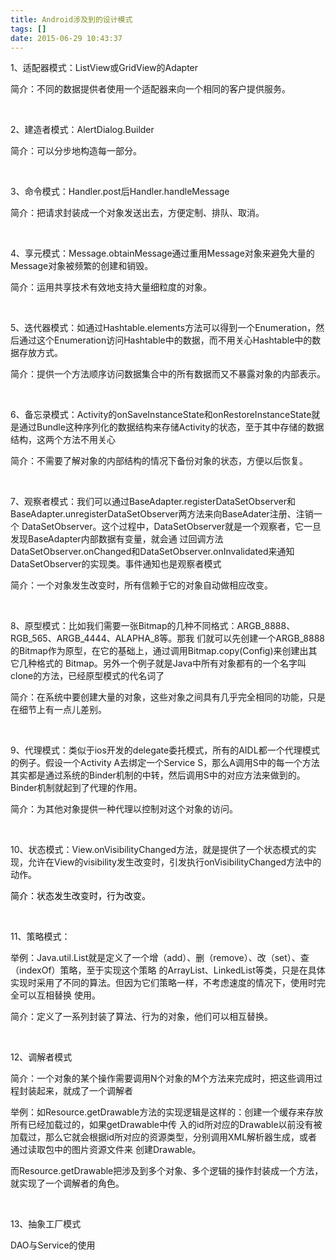 ```yaml
---
title: Android涉及到的设计模式
tags: []
date: 2015-06-29 10:43:37
---
```


<div id="article_content" class="article_content">

1、适配器模式：ListView或GridView的Adapter

简介：不同的数据提供者使用一个适配器来向一个相同的客户提供服务。

&nbsp;

2、建造者模式：AlertDialog.Builder

简介：可以分步地构造每一部分。

&nbsp;

3、命令模式：Handler.post后Handler.handleMessage

简介：把请求封装成一个对象发送出去，方便定制、排队、取消。

&nbsp;

4、享元模式：Message.obtainMessage通过重用Message对象来避免大量的Message对象被频繁的创建和销毁。

简介：运用共享技术有效地支持大量细粒度的对象。

&nbsp;

5、迭代器模式：如通过Hashtable.elements方法可以得到一个Enumeration，然后通过这个Enumeration访问Hashtable中的数据，而不用关心Hashtable中的数据存放方式。

简介：提供一个方法顺序访问数据集合中的所有数据而又不暴露对象的内部表示。

&nbsp;

6、备忘录模式：Activity的onSaveInstanceState和onRestoreInstanceState就是通过Bundle这种序列化的数据结构来存储Activity的状态，至于其中存储的数据结构，这两个方法不用关心

简介：不需要了解对象的内部结构的情况下备份对象的状态，方便以后恢复。

&nbsp;

7、观察者模式：我们可以通过BaseAdapter.registerDataSetObserver和
BaseAdapter.unregisterDataSetObserver两方法来向BaseAdater注册、注销一个
DataSetObserver。这个过程中，DataSetObserver就是一个观察者，它一旦发现BaseAdapter内部数据有变量，就会通
过回调方法DataSetObserver.onChanged和DataSetObserver.onInvalidated来通知
DataSetObserver的实现类。事件通知也是观察者模式

简介：一个对象发生改变时，所有信赖于它的对象自动做相应改变。

&nbsp;

8、原型模式：比如我们需要一张Bitmap的几种不同格式：ARGB_8888、RGB_565、ARGB_4444、ALAPHA_8等。那我
们就可以先创建一个ARGB_8888的Bitmap作为原型，在它的基础上，通过调用Bitmap.copy(Config)来创建出其它几种格式的
Bitmap。另外一个例子就是Java中所有对象都有的一个名字叫clone的方法，已经原型模式的代名词了

简介：在系统中要创建大量的对象，这些对象之间具有几乎完全相同的功能，只是在细节上有一点儿差别。

&nbsp;

9、代理模式：类似于ios开发的delegate委托模式，所有的AIDL都一个代理模式的例子。假设一个Activity 
A去绑定一个Service 
S，那么A调用S中的每一个方法其实都是通过系统的Binder机制的中转，然后调用S中的对应方法来做到的。Binder机制就起到了代理的作用。

简介：为其他对象提供一种代理以控制对这个对象的访问。

&nbsp;

10、状态模式：View.onVisibilityChanged方法，就是提供了一个状态模式的实现，允许在View的visibility发生改变时，引发执行onVisibilityChanged方法中的动作。

<span style="color:#000000">简介：状态发生改变时，行为改变。</span>

&nbsp;

11、策略模式：

举例：Java.util.List就是定义了一个增（add）、删（remove）、改（set）、查（indexOf）策略，至于实现这个策略
的ArrayList、LinkedList等类，只是在具体实现时采用了不同的算法。但因为它们策略一样，不考虑速度的情况下，使用时完全可以互相替换
使用。

简介：定义了一系列封装了算法、行为的对象，他们可以相互替换。

&nbsp;

12、调解者模式

简介：一个对象的某个操作需要调用N个对象的M个方法来完成时，把这些调用过程封装起来，就成了一个调解者

举例：如Resource.getDrawable方法的实现逻辑是这样的：创建一个缓存来存放所有已经加载过的，如果getDrawable中传
入的id所对应的Drawable以前没有被加载过，那么它就会根据id所对应的资源类型，分别调用XML解析器生成，或者通过读取包中的图片资源文件来
创建Drawable。

而Resource.getDrawable把涉及到多个对象、多个逻辑的操作封装成一个方法，就实现了一个调解者的角色。

&nbsp;

13、抽象工厂模式

DAO与Service的使用
</div>